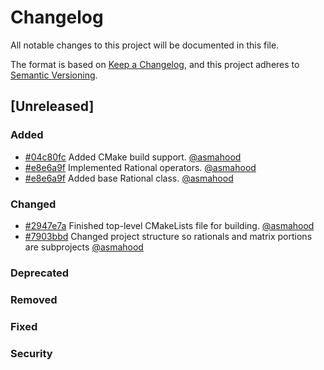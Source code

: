 # Changelog
All notable changes to this project will be documented in this file.

The format is based on [Keep a Changelog](https://keepachangelog.com/en/1.0.0/),
and this project adheres to [Semantic Versioning](https://semver.org/spec/v2.0.0.html).

<!-- 
When making additions to this file, please use the following format
- [#COMMIT](https://github.com/asmahood/mmath/commit/COMMIT) Changes that were made. [@username](https://github.com/username)

- [#PR](https://github.com/asmahood/mmath/pr/PR) Changes that were made. [@username](https://github.com/username)
-->

## [Unreleased]

### Added
- [#04c80fc](https://github.com/asmahood/mmath/commit/04c80fc) Added CMake build support. [@asmahood](https://github.com/asmahood)
- [#e8e6a9f](https://github.com/asmahood/mmath/commit/e8e6a9f) Implemented Rational operators. [@asmahood](https://github.com/asmahood)
- [#e8e6a9f](https://github.com/asmahood/mmath/commit/e8e6a9f) Added base Rational class. [@asmahood](https://github.com/asmahood)

### Changed
- [#2947e7a](https://github.com/asmahood/mmath/commit/2947e7a) Finished top-level CMakeLists file for building. [@asmahood](https://github.com/asmahood)
- [#7903bbd](https://github.com/asmahood/mmath/commit/7903bbd) Changed project structure so rationals and matrix portions are subprojects [@asmahood](https://github.com/asmahood)

### Deprecated
### Removed
### Fixed
### Security

